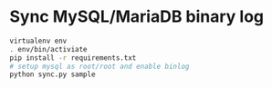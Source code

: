 # Sync MySQL/MariaDB binary log

```bash
virtualenv env
. env/bin/activiate
pip install -r requirements.txt
# setup mysql as root/root and enable binlog
python sync.py sample
```
